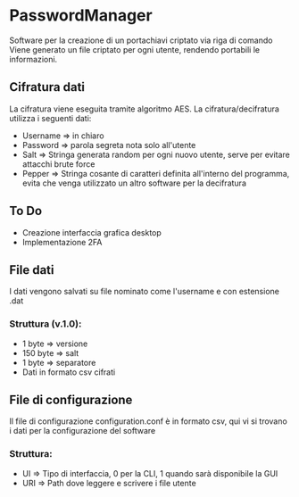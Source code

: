 # PasswordManager
Software per la creazione di un portachiavi criptato via riga di comando
Viene generato un file criptato per ogni utente, rendendo portabili le informazioni.
## Cifratura dati
La cifratura viene eseguita tramite algoritmo AES.
La cifratura/decifratura utilizza i seguenti dati:
- Username => in chiaro
- Password => parola segreta nota solo all'utente
- Salt => Stringa generata random per ogni nuovo utente, serve per evitare attacchi brute force
- Pepper => Stringa cosante di caratteri definita all'interno del programma, evita che venga utilizzato un altro software per la decifratura

## To Do
- Creazione interfaccia grafica desktop
- Implementazione 2FA

## File dati
I dati vengono salvati su file nominato come l'username e con estensione .dat
### Struttura (v.1.0):
- 1 byte => versione
- 150 byte => salt
- 1 byte => separatore
- Dati in formato csv cifrati

## File di configurazione
Il file di configurazione configuration.conf è in formato csv, qui vi si trovano i dati per la configurazione del software
### Struttura:
- UI => Tipo di interfaccia, 0 per la CLI, 1 quando sarà disponibile la GUI
- URI => Path dove leggere e scrivere i file utente

